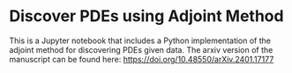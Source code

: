 # Discover PDEs using Adjoint Method

This is a Jupyter notebook that includes a Python implementation of the adjoint method for discovering PDEs given data. The arxiv version of the manuscript can be found here:
https://doi.org/10.48550/arXiv.2401.17177
